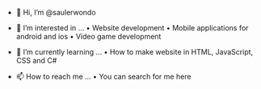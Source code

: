 - 👋 Hi, I’m @saulerwondo

- 👀 I’m interested in ...
  • Website development
  • Mobile applications for android and ios
  • Video game development

- 🌱 I’m currently learning ...
  • How to make website in HTML, JavaScript, CSS and C#
  
- 📫 How to reach me ...
  • You can search for me here

<!---
saulerwondo/saulerwondo is a ✨ special ✨ repository because its `README.md` (this file) appears on your GitHub profile.
You can click the Preview link to take a look at your changes.
--->

